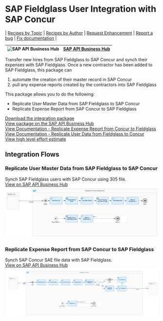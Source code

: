 # SAP Fieldglass User Integration with SAP Concur

\| [Recipes by Topic](../../readme.md ) \| [Recipes by Author](../../author.md ) \| [Request Enhancement](https://github.com/SAP-samples/cloud-integration-flow/issues/new?assignees=&labels=Recipe%20Fix,enhancement&template=recipe-request.md&title=Improve%20SAP%20Fieldglass%20User%20Integration%20with%20SAP%20Concur%20 ) \| [Report a bug](https://github.com/SAP-samples/cloud-integration-flow/issues/new?assignees=&labels=Recipe%20Fix,bug&template=bug_report.md&title=Issue%20with%20SAP%20Fieldglass%20User%20Integration%20with%20SAP%20Concur%20 ) \| [Fix documentation](https://github.com/SAP-samples/cloud-integration-flow/issues/new?assignees=&labels=Recipe%20Fix,documentation&template=bug_report.md&title=Docu%20fix%20SAP%20Fieldglass%20User%20Integration%20with%20SAP%20Concur%20 ) \|

![SAP API Business Hub](https://github.com/SAPAPIBusinessHub.png?size=50 ) | [SAP API Business Hub](https://api.sap.com/allcommunity) |
----|----|

Transfer new hires from SAP Fieldglass to SAP Concur and synch their expenses with SAP Fieldglass.
Once a new contractor has been added to SAP Fieldglass, this package can
1) automate the creation of their master record in SAP Concur
2) pull any expense reports created by the contractors into SAP Fieldglass

This package allows you to do the following:

* Replicate User Master Data from SAP Fieldglass to SAP Concur
* Replicate Expense Report from SAP Concur to SAP Fieldglass

[Download the integration package](SAPFieldglassUserIntegrationwithSAPConcur.zip.zip)\
[View package on the SAP API Business Hub](https://api.sap.com/package/SAPFieldglassUserIntegrationwithSAPConcur/overview)\
[View Documentation - Replicate Expense Report from Concur to Fieldglass ](ReplicateExpenseReportfromConcurtoFieldglass.pdf)\
[View Documentation - Replicate User Data from Fieldglass to Concur](ReplicateUserDatafromFieldglasstoConcur.pdf)\
[View high level effort estimate](effort.md)

## Integration Flows

### Replicate User Master Data from SAP Fieldglass to SAP Concur
Synch SAP Fieldglass users with SAP Concur using 305 file.\
[View on SAP API Business Hub](https://api.sap.com/integrationflow/Replicate_User_Master_Data_from_Fieldglass_To_Concur)
![Connect to SAP Concur API](replicate-user-master-data-from-sap-fieldglass-to-sap-concur.png)

### Replicate Expense Report from SAP Concur to SAP Fieldglass
Synch SAP Concur SAE file data with SAP Fieldglass.\
[View on SAP API Business Hub](https://api.sap.com/integrationflow/Replicate_Expense_Report_from_Concur_To_Fieldglass)
![Connect to SAP Concur API](replicate-expense-report-from-sap-concur-to-sap-fieldglass.png)
